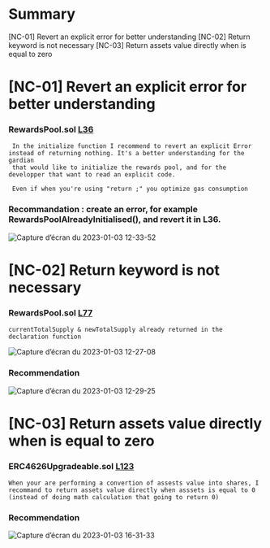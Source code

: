 
# Summary

[NC-01] Revert an explicit error for better understanding
[NC-02] Return keyword is not necessary
[NC-03] Return assets value directly when is equal to zero


# [NC-01] Revert an explicit error for better understanding

 ### RewardsPool.sol [L36](https://github.com/code-423n4/2022-12-gogopool/blob/main/contracts/contract/RewardsPool.sol#L36) 

     In the initialize function I recommend to revert an explicit Error instead of returning nothing. It's a better understanding for the gardian 
     that would like to initialize the rewards pool, and for the developper that want to read an explicit code. 

     Even if when you're using "return ;" you optimize gas consumption
     
### Recommandation : create an error, for example RewardsPoolAlreadyInitialised(), and revert it in L36.


![Capture d’écran du 2023-01-03 12-33-52](https://user-images.githubusercontent.com/121401405/210349493-3252a314-f8ca-4bf8-a70a-7bdd6463fd42.png)


# [NC-02] Return keyword is not necessary

 ### RewardsPool.sol [L77](https://github.com/code-423n4/2022-12-gogopool/blob/main/contracts/contract/RewardsPool.sol#L77) 

    currentTotalSupply & newTotalSupply already returned in the declaration function 

![Capture d’écran du 2023-01-03 12-27-08](https://user-images.githubusercontent.com/121401405/210348551-1a67fe8a-4881-4f17-80d4-cf5042eb02b7.png)


### Recommendation 

![Capture d’écran du 2023-01-03 12-29-25](https://user-images.githubusercontent.com/121401405/210348920-051b8296-746d-47be-b638-e1bc3a5d4d9a.png)


# [NC-03] Return assets value directly when is equal to zero

### ERC4626Upgradeable.sol [L123](https://github.com/code-423n4/2022-12-gogopool/blob/main/contracts/contract/tokens/upgradeable/ERC4626Upgradeable.sol#L123) 

    When your are performing a convertion of assests value into shares, I recommand to return assets value directly when asssets is equal to 0 
    (instead of doing math calculation that going to return 0)

### Recommendation 


![Capture d’écran du 2023-01-03 16-31-33](https://user-images.githubusercontent.com/121401405/210388972-cb4c1664-8f13-4a72-89aa-ad9c59dd278b.png)